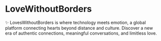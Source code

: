 # LoveWithoutBorders
✨ LovesWithoutBorders is where technology meets emotion, a global platform connecting hearts beyond distance and culture. Discover a new era of authentic connections, meaningful conversations, and limitless love.
